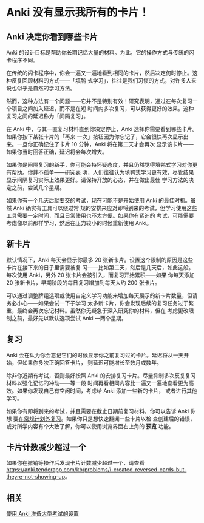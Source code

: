 # Anki 没有显示我所有的卡片！

<h2>Anki 决定你看到哪些卡片</h2>

Anki 的设计目标是帮助你长期记忆大量的材料。为此，它的操作方式与传统的闪卡程序不同。

在传统的闪卡程序中，你会一遍又一遍地看到相同的卡片，然后决定何时停止。这种反复回顾材料的方式——「填鸭
式学习」，往往是我们习惯的方式，对许多人来说也似乎是自然的学习方法。

然而，这种方法有一个问题——它并不是特别有效！研究表明，通过在每次复习一个项目之间加入延迟，而不是在短
时间内多次复习，可以获得更好的效果。这种复习之间的延迟称为「间隔复习」。

在 Anki 中，与其一直复习材料直到你决定停止，Anki 选择你需要看到哪些卡片。如果你按下某张卡片的「再来
一次」按钮因为你忘记了，它会很快再次显示出来。一旦你正确记住了卡片 10 分钟，Anki 将在第二天才会再次
显示该卡片——如果你当时回答正确，延迟将会每次增大。

如果你是间隔复习的新手，你可能会持怀疑态度，并且仍然觉得填鸭式学习对你更有帮助。你并不孤单——研究表
明，人们往往认为填鸭式学习更有效，尽管结果显示间隔复习实际上效果更好。请保持开放的心态，并在做出最佳
学习方法的决定之前，尝试几个星期。

如果你有一个几天后就要交的考试，现在可能不是开始使用 Anki 的最佳时机。虽然 Anki 确实有工具可以绕过常
规的安排来应对即将到来的考试，但学习使用这些工具需要一定时间，而且日常使用也不太方便。如果你有紧迫的
考试，可能需要考虑像以前那样学习，然后在压力较小的时候重新使用 Anki。

<h2>新卡片</h2>

默认情况下，Anki 每天会显示你最多 20 张新卡片。设置这个限制的原因是这些卡片在接下来的日子里需要被复
习——比如第二天，然后是几天后，如此这般。每次使用 Anki，另外 20 张卡片会被引入，而复习开始累积——如果
你每天添加 20 张新卡片，早期阶段的每日复习增加到每天大约 200 张卡片。

可以通过调整牌组选项或使用自定义学习功能来增加每天展示的新卡片数量，但请务必小心——如果尝试一下子学习
太多新卡片，你会发现后续的复习任务过于繁重，最终会再次忘记材料。虽然你无疑急于深入研究你的材料，但在
考虑更改限制之前，最好先以默认选项尝试 Anki 一两个星期。

<h2>复习</h2>

Anki 会在认为你会忘记它们的时候显示你之前复习过的卡片。延迟将从一天开始，但如果你多次正确回答卡片，
则延迟可能增长至数月或数年。

除非你近期有考试，否则最好按照 Anki 的安排复习卡片。尽量抑制多次反复复习材料以强化记忆的冲动——等一段
时间再看相同内容比一遍又一遍地查看更为高效。如果你发现自己有空闲时间，考虑给 Anki 添加一些新的卡片，
或者进行其他学习。

如果你有即将到来的考试，并且需要在截止日期前复习材料，你可以告诉 Anki 你想
要[在常规计划外复习](https://docs.ankiweb.net/filtered-decks.html)。如果你只是想快速翻阅一些卡片以检
查创建后的错误，或对所学内容有个大致了解，你可以使用浏览界面右上角的 **预览** 功能。

<h2>卡片计数减少超过一个</h2>

如果你在撤销等操作后发现卡片计数减少超过一个，请查看
<https://anki.tenderapp.com/kb/problems/i-created-reversed-cards-but-theyre-not-showing-up>。

<h2>相关</h2>

[使用 Anki 准备大型考试的设置](https://faqs.ankiweb.net/settings-for-using-anki-to-prepare-for-a-large-exam.html)
